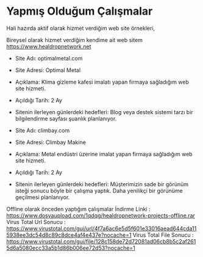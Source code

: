# Yapmış Olduğum Çalışmalar

Hali hazırda aktif olarak hizmet verdiğim web site örnekleri,

Bireysel olarak hizmet verdiğim kendime ait web sitem
https://www.healdropnetwork.net

* Site Adı: optimalmetal.com
* Site Adresi: Optimal Metal
* Açıklama: Klima gizleme kafesi imalatı yapan firmaya sağladığım web site hizmeti.
* Açıldığı Tarih: 2 Ay
* Sitenin ilerleyen günlerdeki hedefleri: Blog veya destek sistemi tarzı bir bilgilendirme sayfası şuanlık planlanıyor.

* Site Adı: climbay.com
* Site Adresi: Climbay Makine
* Açıklama: Metal endüstri üzerine imalat yapan firmaya sağladığım web site hizmeti.
* Açıldığı Tarih: 2 Ay
* Sitenin ilerleyen günlerdeki hedefleri: Müşterimizin sade bir görünüm isteği sonucu böyle bir çalışma yaptık. Daha yenilikçi bir görünüme geçilmesi planlanıyor.


Offline olarak önceden yaptığım çalışmalar
İndirme Linki : https://www.dosyaupload.com/1qdqg/healdropnetwork-projects-offline.rar
Virus Total Url Sonucu : https://www.virustotal.com/gui/url/4f7a6ac6e5d5f601e33016aead644cda115938ee3dc54d8c89c8dce4af4e437e?nocache=1
Virus Total File Sonucu : https://www.virustotal.com/gui/file/128c158de72d72081ad06cb8b5c2af2615d6a5080ecc33a5b1d86b006ee72d53?nocache=1
